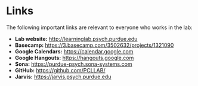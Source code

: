 # Links

The following important links are relevant to everyone who works in the lab:

* **Lab website:** <http://learninglab.psych.purdue.edu>
* **Basecamp:** <https://3.basecamp.com/3502632/projects/1321090>
* **Google Calendars:** <https://calendar.google.com>
* **Google Hangouts:** <https://hangouts.google.com>
* **Sona:** <https://purdue-psych.sona-systems.com>
* **GitHub:** <https://github.com/PCLLAB/>
* **Jarvis:** <https://jarvis.psych.purdue.edu>
